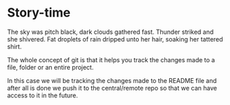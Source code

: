 # Story-time

The sky was pitch black, dark clouds gathered fast. Thunder striked and she shivered. Fat droplets of rain dripped unto her hair, soaking her tattered shirt.

The whole concept of git is that it helps you track the changes made to a file, folder or an entire project.

In this case we will be tracking the changes made to the README file and after all is done we push it to the central/remote repo so that we can have access to it in the future.

